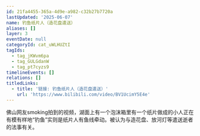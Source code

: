 ```yaml
---
id: 21fa4455-365a-4d9e-a982-c32b27b7720a
lastUpdated: '2025-06-07'
name: 钓鱼纸片人（造花盘遣送）
aliases: []
layer: 3
eventDate: null
categoryId: cat_uWLHUZtI
tagIds:
  - tag_jKWvm6pa
  - tag_GULGdanW
  - tag_pt7cyzs9
timelineEvents: []
relations: []
titledLinks:
  - title: '链接: 钓鱼纸片人（造花盘遣送）'
    url: 'https://www.bilibili.com/video/BV1UcimY5E4e'
---
```

佛山网友smoking拍到的视频，湖面上有一个泡沫箱里有一个纸片做成的小人正在有模有样地“钓鱼”实则是纸片人有鱼线牵动。被认为与造花盘、放河灯等遣送逝者的法事有关。
